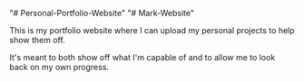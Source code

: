"# Personal-Portfolio-Website" 
"# Mark-Website" 

This is my portfolio website where I can upload my personal projects to help show them off.

It's meant to both show off what I'm capable of and to allow me to look back on my own progress.